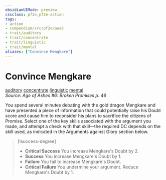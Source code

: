 ```yaml
---
obsidianUIMode: preview
cssclass: pf2e,pf2e-action
tags:
- action
- compendium/src/pf2e/aoa6
- trait/auditory
- trait/concentrate
- trait/linguistic
- trait/mental
aliases: ["Convince Mengkare"]
---
```

# Convince Mengkare
[auditory](auditory.md "Auditory Effect Trait")  [concentrate](concentrate.md "Concentrate Action & Ability Trait")  [linguistic](linguistic.md "Linguistic Effect Trait")  [mental](mental.md "Mental Effect Trait")  
*Source: Age of Ashes #6: Broken Promises p. 46*  


You spend several minutes debating with the gold dragon Mengkare and have presented a piece of information that could potentially raise his Doubt score and cause him to reconsider his plans to sacrifice the citizens of Promise. Select one of the key skills associated with the argument you made, and attempt a check with that skill—the required DC depends on the skill used, as indicated in the Arguments against Glory section below.

> [!success-degree] 
> - **Critical Success** You increase Mengkare's Doubt by 2.
> - **Success** You increase Mengkare's Doubt by 1.
> - **Failure** You fail to increase Mengkare's Doubt.
> - **Critical Failure** You undermine your argument. Reduce Mengkare's Doubt by 1.